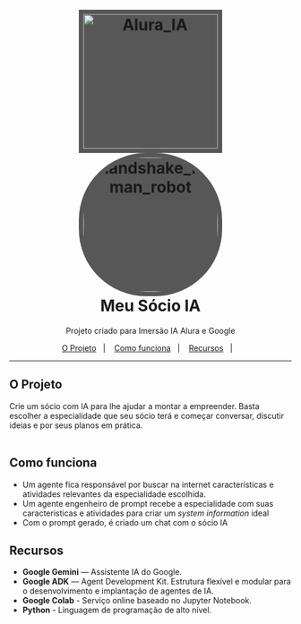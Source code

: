 <h1 align="center">
<br>
  <img style='background-color: #575757; padding: 8px;' src="https://cursos.alura.com.br/assets/images/immersion/imersao_ia_google_logo.png" alt="Alura_IA" width="240">
<br>
  <img style='background-color: #575757; padding: 8px; border-radius: 120px;' src="https://img.freepik.com/free-photo/ai-background-business-technology-digital-transformation_53876-129771.jpg" alt="handshake_human_robot" width="240">
<br>
Meu Sócio IA
</h1>

<p align="center">Projeto criado para Imersão IA Alura e Google</p>

<p align="center">
  <a href="#o-projeto">O Projeto</a>&nbsp;&nbsp;&nbsp;|&nbsp;&nbsp;&nbsp;
  <a href="#como-funciona">Como funciona</a>&nbsp;&nbsp;&nbsp;|&nbsp;&nbsp;&nbsp;
  <a href="#recursos">Recursos</a>&nbsp;&nbsp;&nbsp;|&nbsp;&nbsp;&nbsp;
</p>

<hr />

## O Projeto
Crie um sócio com IA para lhe ajudar a montar a empreender. Basta escolher a especialidade que seu sócio terá e começar conversar, discutir ideias e por seus planos em prática.
<br><br>

## Como funciona
- Um agente fica responsável por buscar na internet características e atividades relevantes da especialidade escolhida.
- Um agente engenheiro de prompt recebe a especialidade com suas caracteristicas e atividades para criar um _system information_ ideal
- Com o prompt gerado, é criado um chat com o sócio IA


## Recursos
[//]: # (Add the features of your project here:)

- **Google Gemini** — Assistente IA do Google.
- **Google ADK** — Agent Development Kit. Estrutura flexível e modular para o desenvolvimento e implantação de agentes de IA.
- **Google Colab** - Serviço online baseado no Jupyter Notebook.
- **Python** - Linguagem de programação de alto nível.

